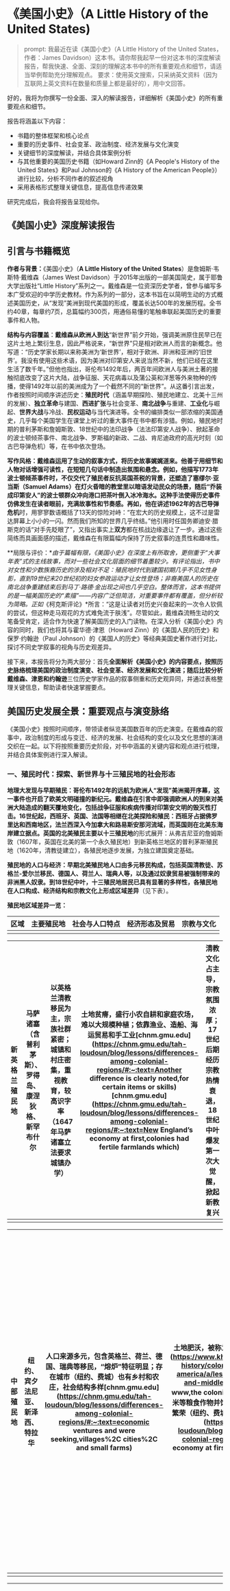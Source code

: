 

# 《美国小史》（A Little History of the United States)

> prompt: 我最近在读《美国小史》（A Little History of the United States，作者：James Davidson）这本书。请你帮我起早一份对这本书的深度解读报告，帮我快速、全面、深刻的理解这本书中的所有重要观点和细节，请适当举例帮助充分理解观点。 要求：使用英文搜索，只采纳英文资料（因为互联网上英文资料在数量和质量上都是最好的），用中文回答。

好的，我将为你撰写一份全面、深入的解读报告，详细解析《美国小史》的所有重要观点和细节。

报告将涵盖以下内容：

-   书籍的整体框架和核心论点
-   重要的历史事件、社会变革、政治制度、经济发展与文化演变
-   关键细节的深度解读，并结合具体案例分析
-   与其他重要的美国历史书籍（如Howard Zinn的《A People's History of the United States》和Paul Johnson的《A History of the American People》）进行比较，分析不同作者的叙述视角
-   采用表格形式整理关键信息，提高信息传递效果

研究完成后，我会将报告呈现给你。

## 《美国小史》深度解读报告

## 引言与书籍概览

**作者与背景：**《美国小史》（**A Little History of the United States**）是詹姆斯·韦斯特·戴维森（James West Davidson）于2015年出版的一部美国简史，属于耶鲁大学出版社“Little History”系列之一。戴维森是一位资深历史学者，曾参与编写多本广受欢迎的中学历史教材。作为系列的一部分，这本书旨在以简明生动的方式概述美国历史，从“发现”美洲到现代美国的形成，覆盖长达500年的发展历程。全书约40章，每章约7页，总篇幅约300页，用通俗易懂的笔触串联起美国历史的重要事件和人物。

**结构与内容覆盖**：**戴维森从欧洲人到达**“新世界”前夕开始，强调美洲原住民早已在这片土地上繁衍生息，因此严格说来，“新世界”只是相对欧洲人而言的新概念。他写道：“历史学家长期以来称美洲为‘新世界’，相对于欧洲、非洲和亚洲的‘旧世界’。我没有使用这些术语，因为美洲对印第安人来说当然不新，他们已经在这里生活了数千年。”但他也指出，哥伦布1492年后，两百年间欧洲人与美洲土著的接触彻底改变了这片大陆，战争征服、天花病毒以及蒲公英和洋葱等外来物种的传播，使得1492年以前的美洲成为了一个截然不同的“新世界”。从这番引言出发，作者按照时间顺序讲述历史：**殖民时代**（涵盖早期探险、殖民地建立、北美十三州的发展）、**独立革命**与建国、**西进扩张**与社会变革、**南北战争**与重建、**工业化**与崛起、**世界大战**与冷战、**民权运动**与当代演进等。全书的编排类似一部浓缩的美国通史，几乎每个美国学生在课堂上听过的重大事件在书中都有涉猎。例如，殖民地时期的普利茅斯和詹姆斯敦、18世纪中的法印战争（法法印第安人战争）、掀起革命的波士顿倾茶事件、南北战争、罗斯福的新政、二战、肯尼迪政府的高光时刻（如古巴导弹危机）等，在书中依次登场。

**写作风格：**戴维森运用了生动的叙事方式，将历史故事娓娓道来。他善于用细节和人物对话增强可读性，在短短几句话中制造出氛围和悬念。例如，他描写1773年波士顿倾茶事件时，不仅交代了殖民者反抗英国茶税的背景，还塑造了塞缪尔·亚当斯（Samuel Adams）在灯火昏暗的教堂里以暗语发动民众的场景，随后“乔装成印第安人”的波士顿群众冲向港口把茶叶倒入冰冷海水。这种手法使得历史事件仿佛发生在读者眼前，充满故事性和节奏感。再如，他在讲述1962年的**古巴导弹危机**时，用寥寥数语概括了13天的惊险对峙：“在宏大的历史规模上，这不过是雷达屏幕上小小的一闪。然而我们所知的世界几乎终结。”他引用时任国务卿迪安·腊斯克的话“对手先眨眼了”，又指出事实上**双方**都在核战边缘退让了一步。通过这些简练而具画面感的描述，戴维森在有限篇幅内保持了历史叙事的连贯性和趣味性。

\*\*局限与评价：\*_由于篇幅有限，《美国小史》在深度上有所取舍，更侧重于“大事年表”式的主线故事，而对一些社会文化层面的细节着墨较少。有评论指出，书中对女性和少数族裔历史的涉及相对不足：殖民地时代到建国初期几乎不见女性身影，直到19世纪末20世纪初的妇女参政运动才让女性登场；非裔美国人的历史在南北战争重建结束后到马丁·路德·金出现之间也几乎空白。整体而言，这本书提供的是一幅美国历史的“素描”——内容广泛但简洁，对重要事件都有覆盖，但分析较为简略。正如_《柯克斯评论》\*所言：“这是让读者对历史兴奋起来的一次令人钦佩的尝试，但这种走马观花的方式难免流于肤浅”。尽管如此，戴维森流畅生动的文笔备受肯定，适合作为快速了解美国历史的入门读物。在深入分析《美国小史》内容的同时，我们也将其与霍华德·津恩（Howard Zinn）的《美国人民的历史》和保罗·约翰逊（Paul Johnson）的《美国人的历史》等经典美国史著作进行对比，探讨不同史学叙事的视角与历史观差异。

接下来，本报告将分为两大部分：首先**全面解析《美国小史》**的内容要点，按照历史脉络梳理美国的政治制度演变、社会变革、经济发展和文化演进；随后**比较分析戴维森、津恩和约翰逊**三位历史学家作品的叙事侧重和历史观异同，并通过表格整理关键信息，帮助读者快速掌握要点。

## 美国历史发展全景：重要观点与演变脉络

《美国小史》按照时间顺序，带领读者纵览美国数百年的历史演变。在戴维森的叙事中，政治制度的形成与变迁、经济的发展、社会结构的变化以及文化思想的演进交织在一起。以下将按照重要历史阶段，对书中涵盖的关键内容和观点进行梳理，并结合具体案例进行深入解读。

### 一、殖民时代：探索、新世界与十三殖民地的社会形态

**地理大发现与早期殖民：**哥伦布1492年的远航为欧洲人“发现”美洲揭开序幕，这一事件也开启了欧美文明碰撞的新纪元。戴维森在引言中即强调欧洲人的到来对美洲大陆造成的翻天覆地变化，包括战争征服和疾病传播对印第安文明的毁灭性打击。16世纪起，西班牙、英国、法国等相继在北美探险和殖民：西班牙占据佛罗里达和西南地区，法兰西深入今加拿大和路易斯安那河流域，而英国则在北美东海岸建立据点。英国的北美殖民主要以**十三殖民地**的形式展开：从弗吉尼亚的詹姆斯敦（1607年，英国在北美的第一个永久殖民地）到新英格兰地区的普利茅斯殖民地（1620年，清教徒建立），各殖民地逐步发展，为独立建国奠定基础。

**殖民地的人口与经济：**早期北美殖民地人口由多元移民构成，包括英国清教徒、苏格兰-爱尔兰移民、德国人、荷兰人、瑞典人等，以及通过奴隶贸易被强制带来的非洲黑人奴隶。到18世纪中叶，十三殖民地居民已具有显著的多样性，各殖民地在人口构成、经济结构和宗教文化上形成**区域差异**（见下表）。

**殖民地区域差异一览：**

| 区域 | 主要殖民地 | 社会与人口特点 | 经济形态及贸易 | 宗教与文化 |
| ---- | ---------- | -------------- | -------------- | ---------- |
|      |            |                |                |            |

| 新英格兰殖民地 | 马萨诸塞（含普利茅斯）、罗得岛、康涅狄格、新罕布什尔 | 以英格兰清教移民为主，宗族社群紧密；城镇和村庄密集，重视教育，较高识字率（1647年马萨诸塞立法要求城镇办学） | 土地贫瘠，盛行小农自耕和家庭农场，难以大规模种植；依靠渔业、造船、海运贸易和手工业[chnm.gmu.edu](https://chnm.gmu.edu/tah-loudoun/blog/lessons/differences-among-colonial-regions/#:~:text=Another difference is clearly noted,for certain items or skills)[chnm.gmu.edu](https://chnm.gmu.edu/tah-loudoun/blog/lessons/differences-among-colonial-regions/#:~:text=New England’s economy at first,colonies had fertile farmlands which) | 清教文化占主导，宗教氛围浓厚；17世纪后期经历宗教热情衰退，18世纪中叶爆发**第一次大觉醒**，掀起新教复兴 |
| -------------- | ---------------------------------------------------- | ------------------------------------------------------------ | ------------------------------------------------------------ | ------------------------------------------------------------ |
|                |                                                      |                                                              |                                                              |                                                              |

| 中部殖民地 | 纽约、宾夕法尼亚、新泽西、特拉华 | 人口来源多元，包含英格兰、荷兰、德国、瑞典等移民，“熔炉”特征明显；存在城市（纽约、费城）也有乡村和农庄，社会结构多样[chnm.gmu.edu](https://chnm.gmu.edu/tah-loudoun/blog/lessons/differences-among-colonial-regions/#:~:text=economic ventures and were seeking,villages%2C cities%2C and small farms) | 土地肥沃，被称为“北美粮仓”[khanacademy.org](https://www.khanacademy.org/humanities/us-history/colonial-america/colonial-north-america/a/lesson-summary-new-england-and-middle-colonies#:~:text=Academy www,the colonies%3A The New)；盛产小麦、玉米等粮食作物并饲养牲畜，同时商贸活跃，港口城市繁荣（纽约、费城成为贸易中心）[chnm.gmu.edu](https://chnm.gmu.edu/tah-loudoun/blog/lessons/differences-among-colonial-regions/#:~:text=New England’s economy at first,colonies had fertile farmlands which) | 信仰自由度较高，不同教派并存（如宾州贵格会、纽约的多宗派）；文化包容多元，印刷业和出版兴起（本杰明·富兰克林在费城创办《宾州公报》） |
| ---------- | -------------------------------- | ------------------------------------------------------------ | ------------------------------------------------------------ | ------------------------------------------------------------ |
|            |                                  |                                                              |                                                              |                                                              |

| 南部殖民地 | 弗吉尼亚、马里兰、卡罗莱纳（南北）、乔治亚 | 社会阶层分化明显：大庄园奴隶主、小农和大量黑人奴隶；城镇稀少，人口分散在乡村种植园，教育和基础设施不足[chnm.gmu.edu](https://chnm.gmu.edu/tah-loudoun/blog/lessons/differences-among-colonial-regions/#:~:text=Another difference is clearly noted,for certain items or skills)[chnm.gmu.edu](https://chnm.gmu.edu/tah-loudoun/blog/lessons/differences-among-colonial-regions/#:~:text=colonies were able to provide,of pride or shared experience%2Fidentity) | 农业种植园经济，占有广袤肥沃土地，种植烟草、水稻、靛蓝，18世纪末兴起棉花；依赖黑奴劳动，大农场几近自给自足，余产品出口欧洲[chnm.gmu.edu](https://chnm.gmu.edu/tah-loudoun/blog/lessons/differences-among-colonial-regions/#:~:text=colonies were able to provide,of pride or shared experience%2Fidentity) | 英国国教（圣公会）为主，但宗教凝聚力弱；社区以庄园为中心而非教会；文化上受英伦上流影响，注重绅士文化和荣誉，但整体文化教育发展滞后 |
| ---------- | ------------------------------------------ | ------------------------------------------------------------ | ------------------------------------------------------------ | ------------------------------------------------------------ |
|            |                                            |                                                              |                                                              |                                                              |

_表：北美十三殖民地区域差异概览_。新英格兰以宗教移民为主，重社区和教育；中部多元开放，农业和商业并重；南部重财富农业和奴隶制，社会分层显著。

从上表可以看出，不同殖民区域的发展路径各异：新英格兰形成了以**宗教公社**和**海洋贸易**为特色的社会；中部殖民地体现出**多元文化**与商农业并举的繁荣；南部则是**种植园奴隶制**主导的经济，并造就了截然不同的社会等级结构。这些区域差异对日后美国的政治走向和社会冲突埋下伏笔——特别是南北之间围绕奴隶制和经济模式的分歧，最终将演变为内战的导火索之一。

**殖民地的政治与自治传统：**虽然十三殖民地名义上受英国统治，但由于地理距离遥远和通讯落后，殖民地逐渐发展出一定程度的自治传统。例如，新英格兰早期实行公社式的市政会议（Town Meeting），弗吉尼亚则成立了**议会式**的弗吉尼亚众议院（1619年），殖民者在地方事务上拥有发言权。18世纪中期，各殖民地都已设立民选立法机构并习惯于自我管理税收、民兵和地方法律。这种自治经验培养了殖民者的政治参与意识和对权利的诉求。此外，殖民地居民共享着**英国法律和政治传统**：使用英语、阅读共同的英国文学、奉行英国普通法，认同公民享有生命、自由、财产等天赋人权（洛克思想）。随着时间推移，殖民地之间的隔阂也在减少——道路开通、邮政系统建立（本杰明·富兰克林曾任北美邮政局长）、殖民地报刊在各地传播，这些都促进了北美殖民地逐渐形成**共同体意识**。1754年，七个殖民地曾在阿尔巴尼代表大会上讨论殖民地联盟方案（富兰克林提出“合则存，分则亡”漫画

），虽未获英政府批准，但表明了北美地方自主的倾向。

**宗教与文化演变：**殖民地时期的文化以欧洲传统为基础，又逐步孕育出美洲特色。17世纪的新英格兰清教伦理塑造了刻苦勤勉、注重教育的文化氛围，被视为“山巅之城”的道德使命感鼓舞着移民社会。然而，到了18世纪前期，宗教热情有所衰退，理性主义的**启蒙思想**传播开来

。对此反弹的是1730-1740年代席卷北美的**第一次大觉醒**（The First Great Awakening）。这一宗教复兴运动由乔纳森·爱德华兹、乔治·怀特菲尔德等新教传道人引领，他们在北美各地巡回布道，呼唤人们皈依和重生，唤起了大众宗教热情。成千上万的殖民地民众集会聆听布道，许多人深受触动而归信。大觉醒的影响深远：一方面，它打破了殖民地中**正统教会**对宗教生活的垄断地位，新教各派如浸信会、循道宗等蓬勃发展，推动了宗教多元和更广泛的宗教参与；另一方面，它强调个人与上帝直接沟通、人人平等地寻求救赎的观念，某种程度上**民主化**了殖民地社会的宗教生活。这种宗教上的个人主义和平等意识，也为后来殖民者质疑世俗权威（包括英国王权）提供了思想土壤。许多历史学家认为，大觉醒在文化上促进了北美殖民地的认同感，为独立革命时期争取政治权利的思潮做了一定铺垫。

总的来说，殖民时代为美国奠定了**多元移民社会**和**地方自治传统**的基础。戴维森在《美国小史》中，通过讲述清教徒登陆、威廉·宾恩创建宾夕法尼亚的故事，以及奴隶贩运和印第安人冲突等案例，让读者了解这段时期社会结构的形成和矛盾的累积。在作者笔下，我们看到一方面北美殖民地在地理上、文化上日益趋同，孕育自由与自治；另一方面，不同人群和区域的差异也在扩大（如奴隶制的南方与自由劳工的北方），暗流涌动。正是在这样的背景下，十三殖民地在18世纪下半叶面对宗主国英国的新政策时，逐渐走向联合抗争。

### 二、独立革命与建国：从殖民反抗到立宪体制的确立

**英殖民统治的危机：**七年战争（北美部分称法印战争，1754-1763年）后，英国为了弥补战争债务并加强对殖民地的掌控，推行了一系列新政策，如《印花税法》（1765年）和《茶税法》（1773年）等，向殖民地直接征税，引发殖民者强烈不满。殖民地认为自身没有议会代表，“无代表不纳税”的口号不胫而走。这场英殖民政府与北美殖民地居民之间的矛盾，逐步演变为抵制与镇压的恶性循环。《美国小史》中生动再现了波士顿民众抗税的故事：1773年，当英国东印度公司的运茶船抵达波士顿港，激进的爱国者组织“自由之子”早已策划行动。塞缪尔·亚当斯在波士顿老南教堂点燃众人情绪，话音刚落，一群波士顿人伪装成莫霍克族印第安人冲向港口，将大批茶叶倾倒海中（即**波士顿倾茶事件**）。戴维森通过这个标志性事件揭示了殖民者反抗的决心，也指出这一事件背后的深层忧虑：殖民者担心一旦接受小小的茶税，日后将无法阻挡英国议会课征更繁重的赋税。波士顿倾茶激怒英国议会，随之而来的**强制法案**（1774年，关闭港口等惩罚措施）进一步加深了对立。

**独立战争与建国：**1775年，列克星敦和康科德的枪声打响北美独立战争的序幕。戴维森概述了大陆军在乔治·华盛顿领导下经历的艰难征程，以及法国援助下约克镇胜利的关键转折。1776年7月4日，《独立宣言》发表，托马斯·杰斐逊起草的这份文献阐明了天赋人权和平等理念，宣布殖民地成为独立的合众国。在描述建国历程时，《美国小史》强调了几项**奠基性的制度与妥协**：

-   **邦联条款和宪法制定：**独立后最初的**《邦联条例》**（Articles of Confederation, 1781年生效）由于中央政府软弱无权，难以应对战争债务、贸易冲突和内部叛乱（如1786年的谢司起义）。因此，各州代表于1787年召开制宪会议，制定了新的**联邦宪法**。戴维森会提到制宪会议上联邦党人与反联邦党人的辩论，以及妥协产物：两院制（参议院各州平等、众议院按人口）、三权分立、联邦与州权力划分等。尤其重要的是，南北就**奴隶人口计入代表名额**达成“三五妥协”（每5名奴隶算作3人用于人口计数）和关于奴隶贸易20年后再议等，这些都为新国家埋下隐患。**1789年宪法**正式生效，华盛顿当选首任总统，新生美国确立了共和立宪体制和代议民主机制。
    
-   **权利法案：**为缓和各方对中央权力的疑虑，宪法于1791年增补**前十条修正案**即《权利法案》，保障言论、宗教、陪审团审判等基本自由权利。这体现了革命理念在法律上的落实，也成为美国政治文化的重要基石。
    

**早期共和国的发展：**戴维森的叙事继续跟踪华盛顿、亚当斯、杰斐逊、麦迪逊等**开国元勋**执政时期的要点。例如：

-   **党派的兴起：**尽管华盛顿告诫要避免党争，但在财政部长亚历山大·汉密尔顿和国务卿托马斯·杰斐逊的政策分歧下，美国很快形成了联邦党（倾向强中央、商业精英利益）和民主共和党（主张分权、农民利益）两大派别。这是美国**两党制**的起源，也反映出不同地区经济基础（商贸新英格兰 vs. 农业南方）导致的政治立场分野。
    
-   **领土扩张与印第安政策：**1803年**路易斯安那购地**将国土扩展至密西西比河以西广阔区域，杰斐逊派遣刘易斯和克拉克远征队考察西北。同时，联邦政府对原住民逐步采取强硬的迁移政策，在19世纪多个条约和战争中迫使印第安部族让出土地。戴维森或许会提到诸如切罗基人的悲惨“血泪之路”（1830年代印第安迁移）等事件，以说明美国扩张伴随着对土著的深重影响。
    
-   \*\*1812年战争：\*\*再次与英国交战虽无明显胜负，却激发了美国民族主义，塑造了如白宫、星条旗、安德鲁·杰克逊将军等民族记忆。战后进入“善感的年代”，党争一时淡化，但很快新的矛盾出现。
    

\*\*社会与思想的变革：\*\*19世纪前半叶，美国社会经历了一系列动态变化，这在《美国小史》中也有所反映：

-   \*\*市场革命：\*\*交通基础设施（运河、公路、铁路）的改善和工业的起步，促成“市场革命”。北方新兴工厂（如纺织业）和商业城市兴起，西部农业加强与市场联结，经济模式正由自给自足转向商品化生产。这预示着美国从独立时的农业共和国向工业化国家迈进。
    
-   \*\*民主化进程：**随着西部平民的政治力量上升，选举权扩大到几乎所有白人男性（财产资格逐渐取消），安德鲁·杰克逊的1828年当选象征着**“平民政治”\*\*时代来临。戴维森可能会讲述杰克逊如何代表拓 frontier 平民利益，与精英对抗（如废除第二银行），开启美国政治中的大众民主浪潮。但也会指出此时民主的局限——女性、非白人仍被排除在参政权之外。
    
-   **改革运动：**19世纪上半叶出现了各种**社会改革**浪潮，如废奴主义（反对奴隶制的运动兴起，1830年代威廉·劳埃德·加里森等出版《解放者》，呼吁立即废奴）、妇女权利（1848年塞尼卡瀑布大会发表《妇女权利宣言》，拉开女性争取平等权利的序幕）、禁酒运动、教育改革（霍勒斯·曼推动普及公立教育）以及第二次大觉醒（1800-1840s新一轮宗教复兴，促进了诸多社会改革观念）。这些运动体现出美国社会内部要求完善民主和道德提升的努力，也与当时的新教复兴和启蒙理想相结合。
    

以上这些都为下一个阶段——北部自由劳工与南部蓄奴种植园之间的**尖锐对立**埋下伏笔。戴维森在讲述独立至内战前的时期（亦称“建国后的**建国时代**”和“**繁荣与危机并存的前南北战争时代**”）时，既描绘了美国在制度和版图上的巨大拓展，也提示读者：宪法所未能最终解决的奴隶制问题，随着领土扩张正变得越来越无法回避。

### 三、内部分歧加剧与南北战争：联邦的断裂与重生

\*\*扩张与奴隶制矛盾：\*\*19世纪中叶，随着美国领土扩展到太平洋沿岸（例如1845年兼并德克萨斯、1848年美墨战争获取西南大片土地、1846年获得俄勒冈），新的州该以自由州还是蓄奴州身份加入联邦，成为举国关注的争议焦点。国会多次试图通过妥协维系北南平衡，如1820年密苏里妥协（确定36°30′以北禁止奴隶制）和1850年妥协（加利福尼亚自由州入联、严格的逃奴法等配套），但收效有限。堪萨斯-内布拉斯加法案（1854年）引入的“居民主权”原则导致流血冲突（“流血的堪萨斯”），最高法院在“斯科特诉桑福德案”（1857年）裁定非裔无公民权并认为国会无权禁奴，更令北方舆论愤慨。**废奴运动**在北方从少数激进派的呼声，逐渐成为道义和政治议题。哈里特·比彻·斯托的小说《汤姆叔叔的小屋》（1852年）影响广泛，让许多北方人第一次直观感受到奴隶制的残酷。

\*\*南北战争的爆发：\*\*最终，1860年林肯当选总统成为导火索。林肯所属的新兴共和党反对奴隶制向西部扩张，这让南部各州感到自身生存方式受威胁——南方领袖认为在联邦政治中已丧失话语权，于是在1860-61年间，11个蓄奴州宣布脱离合众国，成立“美利坚邦联”。1861年4月，南部邦联军队进攻萨姆特堡，南北战争正式打响。在《美国小史》中，戴维森会带领读者走过这场美国史上最血腥的冲突，可能重点提及：

-   \*\*战争概况：\*\*早期南方在军事将领才能和防御战略上占优（如李将军在弗吉尼亚战场的胜利），北方则凭借工业和人口优势渐占上风。转折点包括1863年的葛底斯堡战役（北方取得决定性胜利）和西部的维克斯堡战役（北方控制密西西比河）。1865年4月李将军向格兰特将军投降，战争结束。战火导致逾60万军人丧生，南方经济社会遭受重创。
    
-   **解放黑奴：**战争进程中，林肯于1863年元旦颁布《解放奴隶宣言》，宣布叛乱州的奴隶获得自由。这一举措使战争目标从单纯维护联邦，转变为道义上的反奴斗争，也防止了英国等列强支持南方邦联。1865年通过的**第十三修正案**彻底在法律上废除了美国的奴隶制度。
    
-   **内战的深层原因：**戴维森大概会指出，**奴隶制**问题是南北战争不可回避的核心因素。不仅是道德上的对立，更涉及**经济利益**和**政治权力**的争夺。正如PBS历史节目所总结的：“战争的中心问题实际上是奴隶制的经济利益及对这一体系的政治控制”
    
    。南方要求**州权**以维护和扩张奴隶制，北方尤其是共和党坚持联邦原则反对奴隶制进入新领土。林肯的当选表明南方在联邦层面失去影响力，因而选择了分裂。可以说，南北战争是联邦为捍卫自身统一和根本价值（自由平等理念）而经历的一场涅槃，也是工业资本主义北方对农业奴隶制南方的制度性胜利。

**重建时代：**战争结束后，美国迎来了艰难的**重建**（Reconstruction）时期（1865-1877年）。《美国小史》对此阶段的叙述可能较简略，但需要理解其要点：

-   **政治重建：**林肯遇刺后继任的安德鲁·约翰逊总统对南方采取宽松政策，引发共和党激进派不满。国会接管重建，派联邦军队进驻南方，监督解放奴隶的权利保障和南方各州的新政府组建。1865-1870年先后通过**第十三、十四、十五修正案**，从宪法上废奴并赋予非裔公民权和男性选举权。但在实践中，重建也伴随着南方白人的抵制和暴力反弹，如三K党（KKK）的恐怖活动。
    
-   **社会变革：**数百万解放的黑人获得法律自由，但经济上普遍陷入**佃农制**(sharecropping)的桎梏，与过去奴役相去不远。尽管短暂出现了非裔参政（有黑人当选州议员、联邦议员）和公共教育兴起等进步，但南方白人很快通过种种手段（如**黑法典**Black Codes限制黑人权利）来恢复对黑人劳动和人身的控制。
    
-   **重建的终结：**1877年，“**妥协**”导致联邦军撤出南方，重建宣告结束。南方很快进入**“吉姆·克劳”时代**（Jim Crow Era），各州立法实施种族隔离和剥夺黑人选举权。从19世纪末到20世纪中期，南部实行**种族隔离法**，在公共设施、教育、选举等方面对非裔美国人系统性歧视。1896年联邦最高法院在**普莱西诉弗格森案**判决中竟裁定“种族隔离但平等”合法，为种族隔离制度背书。这表明，内战虽废除了奴隶制，但美国要真正实现种族平等，还有漫长斗争在后。
    

戴维森笔下的南北战争与重建，既是对国家统一和民主原则的一次严峻考验，也是社会结构巨变的转折点。战争的胜利使美国保全了联邦，并为工业经济的腾飞扫清道路；但战后重建的半途而废又为种族问题留下深深的伤痕。**林肯**在葛底斯堡演说中曾展望“民有、民治、民享的政府永世长存”，这一理想在此后的美国历程中不断遭遇挑战，并促发新的变革浪潮。

### 四、工业化时代与崛起：经济腾飞、移民潮与社会问题

**工业革命与经济腾飞：**南北战争结束后，美国进入**“镀金时代”**（Gilded Age，大约1870s-1890s）。这一时期，美国从一个农业国迅速转变为世界工业强国。大量技术创新和企业扩张涌现：铁路网横贯大陆（1869年第一条跨洲铁路竣工），钢铁、石油、电力等产业兴起（如卡内基的钢铁帝国、洛克菲勒的标准石油公司）。在1876-1900年间，美国工业产值以惊人速度增长，到19世纪末已超过英国，成为全球领先的工业制造国。**布里塔尼卡百科**指出，美国在19世纪末**钢铁**和**铁制品**的产量已居世界首位，贡献了全球超过四分之一的生铁供给。工业化带来经济繁荣，也造就了一批空前富有的资本家（马克·吐温称之为“镀金时代”的**强盗大亨**，如范德比尔特、摩根等）。

\*\*铁路和西部开发：\*\*政府通过大量赠地补贴铁路建设，铁路成为国家经济动脉，将东部工业城市与西部资源产地连接。西进运动在战后达到高潮，大批定居者迁往西部草原从事农牧业，淘金潮和牛仔文化兴盛，同时美国最终以武力征服了西部最后的印第安部族（如1876年小大角战役、1890年伤膝溪屠杀），在1890年美国人口普查正式宣告“边疆消失”。戴维森可能会提到贯穿19世纪的“**天定命运**”观念——很多美国人相信扩张是上天赋予的使命，这既为领土扩张提供了意识形态正当性，也在史书上留下荣耀与悲剧交织的篇章。

**移民潮与城市化：**工业化需要大量劳动力，19世纪后期迎来了美国历史上的**移民高峰**。来自欧洲南部、东部的新移民（意大利人、犹太人、波兰人等）蜂拥而至，还有不少华人劳工来到西部修筑铁路。1870-1900年间，美国人口从3800万增至7600万，其中很大一部分是新移民。新移民多聚居于城市工业区和居住区，使城市人口剧增。到1900年，芝加哥、纽约等大城市的居民中，近半数为外国出生或子女。城市化也带来**社会问题**：贫民窟、劳资冲突、环境恶化、公共卫生和基础设施压力等。这一时期也滋生了**排外情绪**，如1882年的《排华法案》禁止华工移民，就是种族主义产物。

\*\*劳工运动与社会矛盾：\*\*镀金时代极度的财富不平等和工人困境引发了日益高涨的劳工运动和改革呼声。工厂工人长时间低工资劳动，工作环境危险；童工普遍，工伤事故频发。为改善处境，工人组织了工会，如1869年成立的劳工骑士团、1886年的美国产业工会联合会（AFL）。**罢工运动**此起彼伏：1877年全国铁路大罢工、1886年芝加哥干草市场骚乱、1894年普尔曼罢工等等。这些事件往往遭遇企业主和政府的武力镇压，显示了资本与劳工间尖锐冲突。戴维森的简史可能会简要提及其中具有代表性的事件，以说明工业化不仅带来繁荣，也带来了严重的社会问题亟待解决。

**镀金时代的政治与改革萌芽：**镀金时代的联邦政治一度因腐败和裙带风盛行而声名不佳（如“信用 mobilier”丑闻等）。然而，到了19世纪末，针对大型垄断和不公的**改革思潮**开始出现。1880-90年代，农民为对抗铁路和粮食买办压榨而组织**人民党**（Populist Party），要求银本位和对大企业的管制。联邦政府也开始迈出监管经济的步伐：1887年通过《州际商业法》监管铁路；1890年通过**谢尔曼反托拉斯法**，试图防止垄断。但在19世纪末，这些法律执行力度有限。**进步主义时代**（Progressive Era）在20世纪初到来前，改革的力量已经在积聚。

### 五、进步时代与世界大战：改革、动荡与美国崛起

\*\*进步主义改革：\*\*约1890-1920年被称为“**进步主义时代**”，这一时期社会各界推动多项改革以解决镀金时代遗留的问题。《美国小史》大概会介绍几位进步时代的重要人物和举措：

-   **托拉斯和垄断的遏制：**西奥多·罗斯福（总统1901-1909年）以“托拉斯克星”自居，运用反托拉斯法拆分北方证券铁路托拉斯等大企业，打击垄断以维护竞争。【注：罗斯福政府通过反垄断诉讼拆分了标准石油等。】后来的威廉·塔夫脱和伍德罗·威尔逊政府也延续了这一反托拉斯趋势。1914年又设立**联邦贸易委员会**，加强对不公平商业行为的监管。
    
-   **社会立法：**进步主义者推动**劳工权益**和**社会正义**立法。例如限制童工、强制教育、改善工厂安全（纽约三角工厂大火后促成工厂安全法规）、建立**食品药品监管**（1906年《纯净食品和药物法案》）。同时，城市改革家打击地方政治机器腐败，倡导市政公用事业公有化等。
    
-   \*\*宪法修正：\*\*这一时期通过的几项重要修正案体现改革成果：第16条修正案（1913年，联邦所得税，为社会财政改革铺路）、第17条（1913年，直接选举联邦参议员，加强民主）、第18条（1919年，禁酒令，回应禁酒运动道德诉求）、第19条（1920年，妇女投票权，标志女性参政权的胜利）。戴维森书中可能会特别强调第19条修正案，通过这场长达数十年的妇女参政运动，让美国女性获得了选举权，这是社会平等进程的重要里程碑。
    

**美西战争与国际地位转变：**1898年，美国与西班牙爆发战争，夺取了菲律宾、关岛和波多黎各，并使古巴脱离西班牙控制。这场短暂的**美西战争**标志着美国首次成为海外殖民帝国，也昭示其崛起为世界强国。戴维森或将提及“向外转折”的背景，如弗雷德里克·特纳在1893年宣称美国“边疆的消失”后，需要向海外寻求新的扩张空间，海权论鼓吹美国扩充海军等等。美西战争后的门罗主义扩展（“罗斯福推论”）、在拉美的干预（巴拿马运河的修建、拉美“后院”政策）和在东亚的门户开放政策，都预示着20世纪的美国不再孤立于西半球，而是在全球发挥更积极（有时强硬）的影响。

\*\*第一次世界大战：\*\*1914年爆发的第一次世界大战初期，美国保持中立。到1917年，由于德国无限制潜艇战和齐默曼电报事件等，美国舆论转向参战。当年4月威尔逊总统领导美国投入协约国一方作战。美国远征军在战争后期（1918年）发挥了关键作用，加速同盟国的崩溃。1918年大战结束后，威尔逊在巴黎和会上主张“十四点原则”和建立国际联盟，展现出理想主义的外交观。但美国国会拒绝加入国际联盟，使美国在战后又退回一定程度的孤立状态。**一战对美国的影响**包括：军工生产刺激了经济，奠定了美国金融中心地位（美国从债务国变成债权国），同时战争促进了女性（护士、工厂工人）和非裔（“大迁徙”——南部黑人涌向北方工业城市）的社会地位转变。戴维森可能会提到，虽然美国在凡尔赛和会上未能全盘实现威尔逊的理想，但一战确立了美国在国际体系中的重大地位，成为“世界银行家”和工业强国。

\*\*战间期的繁荣与危机：\*\*1920年代，美国迎来短暂繁荣和社会文化的剧烈变化：

-   **经济繁荣与泡沫：**一战后的共和党执政（哈定、柯立芝）推行亲商业政策，减税降 regulation，鼓励商业扩张。新技术（汽车、广播、家电）的推广和消费信贷的兴起，推动“咆哮的二十年代”经济飞速增长。股票市场更在投机风潮下屡创新高。然而经济结构中隐藏隐患：农业萧条、贫富差距扩大、投机泡沫膨胀。1929年股市崩盘，随之而来的银行倒闭和工业产出急剧下滑，标志着**大萧条**的开始。
    
-   **社会与文化动荡：**“摩登时代”的到来冲击传统价值：城市年轻人享受爵士乐和新兴娱乐，女性“弗拉apper”时尚和独立生活方式崭露头角。纽约的**哈莱姆文艺复兴**见证非裔美国人在文学、音乐（爵士）等领域的创造力迸发，对美国文化产生深远影响。但同时乡村和保守势力对城市世俗化感到不安，表现为1920-1933年的**禁酒令**（试图透过法律强制道德）以及3K党在20年代的复燃（排外和种族主义高涨）。移民法也在1924年收紧（设定配额偏向北欧移民），反映出本土主义抬头。
    

戴维森在这一部分可能通过一些生动故事反映时代特点，例如**查尔斯顿舞和爵士音乐**如何风靡年轻一代、**斯科普斯“猴子审判”**（1925年关于进化论教学的诉讼）折射现代科学与宗教保守的冲突、**萨科与万泽蒂案件**体现移民在红色恐慌中的遭遇等等。这些案例凸显了一个快速变化的美国：技术进步与观念冲撞并存。

**大萧条与新政：**1929年的股灾触发了**世界性经济危机**。到1933年，美国失业率接近25%，银行体系崩溃，大量民众陷入赤贫。面对前所未有的危机，富兰克林·D·罗斯福于1933年就任总统，推出一系列“**新政**”举措：

-   **经济干预和复苏：**罗斯福政府实行凯恩斯式的积极干预经济，如银行假日稳定金融体系、通过《玻璃-斯蒂格尔法》强化银行监管、成立联邦存款保险公司（FDIC）。为救济失业，设立了**就业项目**（如土木工程署CWA、工务局PWA、田纳西河流域管理局TVA），大量基础设施建设既提供了就业也改善了国家资产。农业方面通过农业调节法（AAA）限制产量提高农产品价格。工业方面由全国工业复兴法（NIRA）试图通过行业协作稳定物价和工资。
    
-   **社会保障和劳工权利：**新政第二阶段（“第二次新政”，1935年起）更加注重长期改革。1935年通过**社会保障法**，建立养老金、失业保险等社会安全网，是美国历史上第一次联邦层面社会福利制度。**华格纳法**（1935）确认工人集体谈判权，刺激产业工会运动壮大。可以说，新政初步建立了美国的**福利国家**框架，赋予联邦政府更大责任来保障公民福祉和调节经济。
    

戴维森在书中或许没有篇幅详述每项新政，但会强调罗斯福新政对美国政治经济结构的重大转型：它不仅帮助美国走出大萧条，也**永久改变了政府与市场、政府与公民的关系**，联邦政府职能从“守夜人”扩展到经济和社会领域。这在同时代保守派看来是“社会工程”式的过度干预（如保罗·约翰逊就批评新政为“多管闲事的激进举措”），但在许多历史学家眼中，新政拯救了美国民主资本主义，使国家没有陷入极端主义，是美国制度自我调适的成功范例。

\*\*第二次世界大战：\*\*1939年二战爆发，起初美国仍坚持中立，但在罗斯福领导下给予盟国大量援助（租借法案等）。1941年12月日本偷袭珍珠港，促使美国正式参战，与轴心国展开全球战争。戴维森将带领读者经历几大关键阶段：

-   **战争中的美国社会：**全国总动员使失业一扫而空，工厂开足马力生产军需物资，经济彻底走出萧条。**女性**大批进入工厂（“铆钉工罗茜”成为象征）填补男性空缺；**非裔**通过参加军队和战争工业，地位有所提升，但军中种族隔离仍存，战时也爆发过一些种族骚乱。政府在战时强化对经济的管控（如价格管制、配给制）并进行强有力的宣传鼓动。然而，也发生了比如**日裔美国人集中营**（120,000日裔被强制迁入营地）的悲剧，反映出战争恐慌下公民自由的牺牲。
    
-   \*\*对德对日战场：\*\*欧洲战场上，美军于1944年诺曼底登陆开辟第二战线，1945年推进到德国本土，与苏军一起迫使纳粹投降。太平洋战场，美军经历中途岛等海战扭转劣势，一步步逼近日本本土。1945年8月，美国在广岛长崎投下两枚原子弹，导致日本投降。二战胜利使美国和苏联成为两大超级强国，美国本土未遭战火破坏，经济一枝独秀，掌握核武器，迎来了空前强盛的“**美国世纪**”。
    

戴维森笔下的二战高光时刻可能包括：珍珠港事变激发的爱国热情、盟军在诺曼底浴血奋战的壮阔场景、**曼哈顿计划**研制原子弹的机密故事等。这些事件不仅描述了战争的进程，也塑造了战后世界格局。

### 六、冷战时代：超级大国对峙与社会变革并进

**冷战的开始：**二战结束后，美国与昔日盟友苏联之间由于意识形态和地缘利益冲突而迅速陷入对峙，开启了长达数十年的**冷战**时期。《美国小史》将概括这一宏大背景下美国政治外交和国内社会的演变。

-   **遏制战略与冲突：**杜鲁门总统奉行“遏制”战略，试图阻止共产主义扩张。1947年的杜鲁门主义宣示美国支援“被共产主义武装侵略”国家，标志着干预全球的承诺。随之而来的马歇尔计划帮助欧洲复兴，1949年美国牵头组建北约。同年苏联爆炸原子弹、中国共产党建立政权，使美国感到威胁升级。1950年-1953年的**朝鲜战争**是冷战首次热战冲突，美国领导的联合国军在朝鲜半岛与中朝军队激战，最终恢复停战线，体现遏制政策的代价和决心。冷战期间，美国还卷入了**越南战争**（后文详述），并在全球与苏联进行代理人战争或干预（如拉美、中东的政变与战争）。
    
-   **核武竞赛与外交危机：**冷战有几个高风险时刻，其中**古巴导弹危机**（1962年）是最著名的。戴维森在书中特别生动地描述了这场对峙如何让世界处于核战边缘，并讲述肯尼迪与赫鲁晓夫最终都选择退让一步避免灾难。这种以“互相确保毁灭”为背景的核平衡，主导了50-60年代美苏关系。1970年代尼克松政府则抓住中苏裂痕实行缓和政策，与苏联签署限制核武的协定（SALT I），并访华开启中美关系正常化。
    

**战后经济繁荣与社会变迁：**1950-60年代，美国国内经历了一段**繁荣与变革并存**的时期：

-   **战后繁荣与中产阶级：**二战后美国经济快速增长，出现庞大的中产阶级。老兵回国和家庭重建带来“婴儿潮”，联邦政府政策（如G.I.法案提供退伍军人教育贷款、住房贷款）帮助大量家庭购房、上大学。高速公路系统建设、郊区化扩张，使典型的**郊区中产生活**（郊区住宅、汽车、电视电器环绕的舒适生活）成为50年代美国梦的象征。消费社会形成，电视广告、百货公司蓬勃发展。这个时期美国家庭收入和生活水平大幅提升，被称为“**黄金年代**”。
    
-   **冷战冲击下的政治氛围：**繁荣背后，也有焦虑。冷战对抗催生了**麦卡锡主义**：以反共名义，美国国内爆发对共产主义嫌疑分子的调查和迫害（1947-1954年达到高潮），许多知识分子、演艺界人士受到牵连。戴维森可能提到参议员麦卡锡如何制造“红色恐慌”，以及最终被社会舆论唾弃的故事，以反映民主在恐惧面前受到的挑战和自我纠偏。
    
-   **民权运动崛起：**在南北战争结束一个世纪后，非裔美国人的平等权利斗争终于迎来高潮。从1940年代末开始，二战中服役的黑人和北方支持者对南部种族隔离提出挑战。1954年，最高法院**布朗诉教育委员会案**推翻了“隔离但平等”，裁定公立学校种族隔离违宪。然而南方阻力巨大，1957年小石城事件需要联邦军护送黑人学生入学。转折点在于**非暴力抗议运动**兴起：1955年罗莎·帕克斯在阿拉巴马拒绝让座引发蒙哥马利公交抵制，马丁·路德·金崛起为领袖。接下来，1960年格林斯伯勒午餐柜台静坐、1961年自由乘车运动、1963年华盛顿大游行等，使民权诉求成为全国焦点。
    
-   **立法胜利：**约翰逊总统在肯尼迪遇刺后继任，大力推动民权立法。国会通过了划时代的**《1964年民权法案》**，禁止在公共场所和就业中的种族、宗教、民族歧视；接着通过\*\*《1965年投票权法》**，废除了选民读写测试等阻碍，保障南方黑人投票权**
    
    **。随后1968年又通过《公平住房法》，禁止住房销售和出租中的歧视。这些法律在名义上终结了**吉姆·克劳法\*\*时代，平息了自重建失败以来制度化的种族不平等。
-   **民权运动的高潮与余波：**1965年后，民权运动内部出现新的趋势，一些年轻激进派如“黑豹党”主张更强硬的“黑人权力”（Black Power）。1968年马丁·路德·金遇刺引发全国骚乱，在悲剧中民权时代告一段落。虽然法制上取得重大成果，但事实上非裔在经济社会领域的平等还有很长的路要走。这场运动也启发了**其它群体的权利斗争**：1960-70年代，妇女解放运动、拉美裔权利运动、美洲原住民运动、同性恋权利运动相继兴起，要求公平和尊重。
    

**越南战争与社会动荡：**冷战的另一大考验是**越战**。美国于1964年通过东京湾决议介入南越，与北越和越共作战。战争旷日持久、伤亡惨重且没有胜利希望，国内反战情绪日益高涨。1960年代后期，**反越战运动**成为青年和知识界的主题，大规模示威此起彼伏。嬉皮士为代表的**反文化运动**崛起，提倡和平、爱与反权威，摇滚乐和嬉皮风潮改变了年轻一代的文化面貌。1968年堪称动荡的顶点：春节攻势让越战乐观论破灭、美国社会发生骚乱、民权领袖和总统候选人相继被刺杀，同年尼克松当选总统，承诺“体面结束”越战。1973年美军最终撤出越南，1975年西贡陷落，这场战争以美国的失败告终，对美国人自信心造成重大打击。戴维森的书可能以**一两段**文字概括越战的迷茫和创伤，以及它如何撕裂了美国社会，让60年代的乐观转为70年代的怀疑。

**70年代的危机与调整：**1970年代对美国来说是艰难的转型期。尼克松政府在外交上取得中美和解、从越战抽身等成果，但却因**水门事件**（1972-1974）爆发丑闻，总统被迫辞职，重挫公众对政府的信任。经济上，1973年石油危机导致能源短缺，通货膨胀和经济停滞并存（“滞胀”）打破了二战后繁荣。福特和卡特两任总统任内都面临经济困局和国际信心下降的问题。1979年的伊朗人质危机更凸显美国外交威望受挑战。虽然戴维森在简史中可能不会细致展开这些事件，但应会提到70年代美国的困顿心态，以及社会思潮从激进回摆：保守主义开始聚拢能量（如宗教右派崛起、要求恢复传统价值），为80年代的政治转向做准备。

### 七、当代（1980年代以来）：保守复兴、冷战落幕与多极挑战

\*\*里根时代的保守主义复兴：\*\*1980年，罗纳德·里根以保守主义纲领当选总统，标志美国政治光谱向右转。里根政府（1981-1989）的主要特征包括：

-   **经济政策：**推行“供给侧经济学”，通过**大规模减税**（特别是对富人和企业）和放松监管，期望刺激投资和经济增长。这一策略被称为“里根经济学”或“涓滴经济学”。里根也增加国防开支，大力发展军事，结果联邦财政出现高赤字。经济上，1980年代中期美国通胀得到控制，经济恢复增长，但财富分配两极化加剧，传统制造业工人有的失业（受自动化和对外竞争影响）。
    
-   **冷战终局：**里根最初对苏联采取强硬立场（称之为“邪恶帝国”），推动星球大战计划（导弹防御）。但在戈尔巴乔夫上台后，美苏关系缓和，双方签署中程导弹条约（1987年）。1989-1991年东欧剧变和苏联解体，冷战结束。美国成为唯一超级大国。戴维森会强调**冷战以美国胜利告终**，并可能指出美国长期奉行的遏制政策以及经济实力最终压倒了苏联。
    
-   \*\*社会与文化：\*\*80年代的美国社会在保守浪潮下强调传统家庭价值，抵制吸毒犯罪（“对毒品宣战”）。同时，新技术蓬勃（个人电脑兴起）、大众文化全球传播（好莱坞电影、流行音乐走向世界）。艾滋病危机在80年代爆发，对公共健康和社会观念带来冲击，也引发对同性群体的关注和歧视的讨论。戴维森可能不会详细讲这些，但提及美国在80年代的国内氛围：爱国心回升（1984年奥运会上表现、1986年庆祝自由女神像百年等），以及城市犯罪和贫困问题仍存在。
    

\*\*后冷战时代的机遇与挑战：\*\*冷战结束后，美国在90年代经历了一段相对和平繁荣，但也面临新挑战：

-   \*\*海湾战争与单极时刻：\*\*1990-91年海湾战争，美国领导多国部队击退伊拉克入侵科威特，展现出冷战后美军的主导地位和全球警察角色。这是戴维森可能提到的战例，说明美国已无对手，可以牵头解决国际危机。
    
-   **克林顿年代经济与科技繁荣：**比尔·克林顿总统（1993-2001）执政时期，冷战红利和信息技术革命带动美国经济在90年代长达几年的高增长和低失业。互联网从科研网络变为大众平台，.com浪潮改变商业模式。1990年代末美国甚至出现财政盈余。在国际上，克林顿政府倡导**全球化**（推动自由贸易协议NAFTA、支持中国进入WTO），同时在人权和维和上干预（如科索沃冲突）。然而，国内政治两极化开始显现：克林顿在第二任期遭遇“拉链门”丑闻并被众议院弹劾（虽参院未定罪），共和党与民主党在意识形态和道德议题上的对立加深。
    
-   \*\*社会文化发展：\*\*90年代美国社会多元文化进一步发展，非洲裔、拉美裔在政治经济中的存在感提高（科林·鲍威尔等人在高位任职）。流行文化继续输出全球，科技巨头崛起改变生活。种族关系方面，有1992年洛杉矶骚乱等事件提示仍存问题，但也有包容进步的趋势。
    

\*\*21世纪的新挑战：\*\*戴维森的《美国小史》出版于2015年，应该涵盖了2000年代的重大事件：

-   **9·11袭击与反恐战争：**2001年9月11日，基地组织发动恐怖袭击摧毁世贸中心，震惊世界。小布什总统宣布“反恐战争”，美国于2001年底入侵阿富汗推翻塔利班（其庇护了基地组织头目本·拉登）；2003年又不顾争议入侵伊拉克，推翻萨达姆政权。然而伊拉克战争陷入长期动乱，美国付出巨大代价且国际声望受损。戴维森会提到**奥萨马·本·拉登**的恐怖行径和美国的军事回应，表明21世纪初美国安全政策和外交重点转向打击恐怖主义。反恐也带来国内政策变化，如《爱国者法案》扩大政府监听执法权限，引发对公民自由的担忧。
    
-   \*\*金融危机与经济动荡：\*\*2007-2008年，美国发生次贷金融危机，房市崩盘与金融机构倒闭导致全球经济衰退。联邦政府采取紧急救市措施，但随后陷入长期复苏过程。这场危机对普通美国人的影响深远，许多人失业、房屋被法拍，社会对华尔街贪婪和监管不力非常不满，孕育了占领华尔街等抗议运动。
    
-   **政治与社会新局势：**2008年，美国选出**首位非裔总统**巴拉克·奥巴马
    
    。这一历史性时刻象征美国种族关系的重大进展——从两百多年前黑人被贩为奴隶，到21世纪一位非裔登上总统之位，体现了漫长民权斗争的成果。然而，奥巴马执政期间也面临强烈的政治阻力和社会撕裂。保守派草根“茶党运动”兴起，国会党争激烈。种族问题亦未彻底消解，执法不公引发的骚乱和“黑人的命也是命”运动昭示结构性种族矛盾仍存。在戴维森的书的结尾，他强调历史是不断发展的，呼吁年轻一代去书写未来历史。实际上，美国历史并未终结，新世纪的新问题（如日益悬殊的贫富差距、气候变化挑战、政治极化等）正在展开新的篇章。

**小结：**戴维森通过《美国小史》为读者勾勒了从殖民地到21世纪初的美国历史全貌。在他的叙述中，可以看到美国社会如何从欧洲延伸出的殖民地，逐步走向独立、统一，并在复杂的矛盾中不断调整，最终成长为世界强国的历程。这其中既有政治制度上的创造（联邦宪政的成功实践）、也有社会经济的巨大变迁（农业国到工业国，再到信息时代），还有文化理念的传承与更新（自由民主理念的发展、平等意识的扩展）。戴维森以轻快流畅的笔调串联起重大事件，使读者既能掌握时间线，又能通过一个个故事感受历史的温度。不过，如前所述，由于篇幅所限，《美国小史》对许多问题无法展开深度分析，而是提供了一种**主流叙事**的鸟瞰图。这种简明的主流叙事，与其他一些不同取向的美国史作品相比，有何异同？下面我们将通过比较戴维森的《美国小史》、霍华德·津恩的《美国人民的历史》和保罗·约翰逊的《美国人的历史》，来分析不同历史学家眼中美国历史的多种面貌。

## 不同史观的对比：戴维森、津恩与约翰逊

在历史著作中，作者的**立场视角**和**叙事选择**对内容取舍和诠释有深刻影响。詹姆斯·戴维森的《美国小史》、霍华德·津恩的《美国人民的历史》（A People's History of the United States）和保罗·约翰逊的《美国人的历史》（A History of the American People）堪称三种截然不同的美国史叙事范例。它们分别代表了**主流简史**、**底层视角**和**保守视角**三种取向。通过比较，可以更好地理解《美国小史》的特点和局限。下表概括了三部作品在叙事视角、内容侧重和历史观上的差异：

| 比较维度 | **詹姆斯·戴维森**<br>《美国小史》 (2015) | **霍华德·津恩**<br>《美国人民的历史》 (1980) | **保罗·约翰逊**<br>《美国人的历史》 (1997) |
| -------- | ---------------------------------------- | -------------------------------------------- | ------------------------------------------ |
|          |                                          |                                              |                                            |

| **作者立场/视角** | 中间派历史学者，长期从事教材编写，旨在**概括主流共识**的美国史 | 激进左翼历史学家，采用**“自下而上”**的人民视角，聚焦被压迫群体 | 英国保守主义史家，从**精英和保守**立场审视美国史，崇尚资本主义成就 |
| ----------------- | ------------------------------------------------------------ | ------------------------------------------------------------ | ------------------------------------------------------------ |
|                   |                                                              |                                                              |                                                              |

| **叙事特点** | **简明通俗**：篇幅短小（300页），语言生动，按时间线讲述主要事件人物，以故事吸引读者；风格平实客观，分析浅显，**覆盖面宽**而**细节深度有限** | **批判叙事**：详尽篇幅（中译本约700页），线性叙事但强调**底层群众的抗争史**，大量引用原始资料、亲历者声音，揭露官方史观忽视的黑暗；语调富有道德激情，带有鲜明的**社会正义立场** | **宏大叙事**：篇幅巨著（英文本1100页），以**政治、经济精英活动**为主线，贯穿强烈个人评论；笔法流畅磅礴，叙事涵盖广泛，从殖民时代至20世纪末，强调**美国的独特伟大和成功经验** |
| ------------ | ------------------------------------------------------------ | ------------------------------------------------------------ | ------------------------------------------------------------ |
|              |                                                              |                                                              |                                                              |

| **内容侧重** | **“大事记”视角**：独立战争、宪法、领土扩张、内战、两次大战、冷战等**国家层面大事件**构成框架；涉及总统、战争、法律等传统主题较多。对经济和社会运动亦有提及但简略（如劳工运动、妇女运动以几个例子点到）。少数族裔史和妇女史在主线中占比不高（评论指出其对女性和非裔的涉及有限） | **“人民”视角**：从**印第安人遭遇**哥伦布写起，章节围绕不同群体的斗争，如奴隶反抗、劳动者罢工、农民起义、反战与民权运动等。**精英政治事件让位于底层叙事**——例如独立战争在津恩笔下不仅是华盛顿的故事，更是普通士兵和贫农的处境；工业化时代重点讲述工人罢工、移民困境而非铁路大亨的丰功。书中充满对既有权威的质疑和对平民英雄的讴歌 | **“伟人”视角**：突出**领袖人物**和**精英贡献**。约翰逊称他的著作是对“全体美国人”的礼赞，但实际上更倾向歌颂建国元勋、企业家、思想家等塑造历史的人物[m.douban.com](https://m.douban.com/book/subject/4218900/#:~:text=A History of the American,is a labor of love）)。他高度评价美国的资本主义活力，将19世纪末所谓“强盗大亨”的时代视为“伟大文化开花期”；对如富兰克林·罗斯福、肯尼迪等自由派领导人及其政策多持批评态度 |
| ------------ | ------------------------------------------------------------ | ------------------------------------------------------------ | ------------------------------------------------------------ |
|              |                                                              |                                                              |                                                              |

| **历史观与诠释** | **温和进步观**：整体论调正面，认可美国历史作为一个逐渐完善自由民主的过程（如建国的成就、奴隶制的废除、民权立法等被视为进步里程碑）。对负面事件亦有提及但不极端批判，如谈及欧洲殖民对印第安人的灾难、美国参与战争的争议，但语气克制，避免强烈道德谴责。结尾呼吁年轻一代参与创造未来历史，基调乐观积极 | **批判修正观**：认为传统美国史**掩盖了压迫与斗争**的本质，津恩揭示权力精英为维护自身利益而牺牲大众利益的历程。他描绘美国历史为一系列不公正的延续，强烈批判殖民侵略、资本主义剥削和对外战争（如称墨西哥战争是掠夺土地的侵略，越战是帝国主义战争）。历史被视为人民不断抗争、统治者不断让步的过程，每一寸进步（如八小时工作制、民权）都是底层奋斗所获。津恩的历史观饱含道德判断，带有左翼理想主义色彩，鼓励读者站在被剥夺者一边思考。 | **保守英雄观**：约翰逊从保守主义理念出发诠释历史，把美国成功归功于自由企业、个人主义和清教伦理等价值。他对**大政府干预**持怀疑甚至否定态度，例如尖锐地抨击罗斯福新政和约翰逊的“伟大社会”政策为“多余的社会工程”。相反，他赞扬自由市场带来的繁荣，认为美国历史上的缺陷（如镀金时代常被批评的贫富不均、垄断）在他眼中也是活力的象征。他的历史观充满美国例外论的自豪，肯定美国使命和领导世界的正当性，同时对主流自由派历史叙事和激进批评（如对津恩的观点）持强烈反对意见。 |
| ---------------- | ------------------------------------------------------------ | ------------------------------------------------------------ | ------------------------------------------------------------ |
|                  |                                                              |                                                              |                                                              |

| **代表性案例解读** | *（以哥伦布“发现”美洲为例）* 戴维森既承认1492年后美洲原住民的灾难，也认为欧洲人到来使美洲变成了全新世界，强调历史由此进入新阶段。他的文字中平衡了印第安人的视角和“新大陆”概念，没有用过激词汇，但点出殖民带来的巨变 | *（哥伦布抵达美洲）* 津恩开篇直陈哥伦布对印第安人的屠杀与奴役，将其作为侵略和种族灭绝的开端，批判传统史书歌颂航海大发现却掩盖了原住民苦难。他引用拉斯卡萨斯记载的残暴行为，让读者从受害者角度看待“发现”[marxists.org](https://www.marxists.org/chinese/reference-books/howard-zinn/index.htm#:~:text=第一章哥伦布、印第安人和人类的进步 · 第二章划清肤色界限 · 第三章低贱的人，恶劣的生存条件,第四章暴政就是暴政 · 第五章一种革命 · 第六章性别压迫)（通过章节标题如“哥伦布、印第安人和人类的进步”反讽所谓“进步”） | *（哥伦布抵达美洲）* 约翰逊承认欧洲殖民带来的冲突，但总体上将其置于文明扩张的叙事中，可能强调哥伦布航行的勇气和全球联系的开启，而不会详述印第安人惨状。作为英国人写美国史，他或更多着墨于英国清教徒殖民的积极意义，淡化西班牙殖民的暴行，以突出“清教徒立国”的正面形象 |
| ------------------ | ------------------------------------------------------------ | ------------------------------------------------------------ | ------------------------------------------------------------ |
|                    |                                                              |                                                              |                                                              |

| **学术反响与评价** | 《美国小史》因其简洁流畅适合作为入门读物，广受一般读者欢迎。评论称赞作者写作技巧，使繁杂历史变得引人入胜。但在专业上，它仅是对既有史实的总结，缺乏新颖见解。对于已经熟悉美国史的人来说，可能觉得内容浅尝辄止。不过作为快速复习或教育读物价值较高，被评价为“轻松一读，内容平衡”（例如Open Letters书评认为其比系列其他“小史”更出色）。 | 《美国人民的历史》自1980年问世即引发巨大反响，成为美国最畅销的历史著作之一。支持者称其“令人震撼地展示了被主流历史遗漏的人民斗争”；很多教师以其作为替代教材。然而主流历史学者对津恩褒贬不一。有人赞誉它提供了必要的纠偏视角，也有人批评津恩选择性地罗列负面史实、忽视美国进步，带有强烈偏见。保守派更斥之为“反美宣传”“严重失实”。尽管如此，该书在大众中影响深远，被认为“改变了美国人看待自己历史的方式”，其“自下而上”的范式已融入许多新历史作品。 | 约翰逊的《美国人的历史》以非美国人的视角书写美国，被视为对自由派历史的一种挑战。它学识渊博、文笔出色，受到一些读者欢迎（豆瓣评分8.9，说明中文读者对其评价颇高[m.douban.com](https://m.douban.com/book/subject/4218900/#:~:text=豆瓣评分)）。但学术界批评其带有浓厚的政治倾向，选择性论证明显。有史评人指出约翰逊对某些时期（如坚称19世纪末并非“强盗大亨”横行而是文化繁荣）缺乏客观平衡；他对罗斯福、肯尼迪等的贬低和对里根、尼克松的美化也引争议。总体来说，该书代表了一种保守的新右史观，有助于了解保守派如何讲述美国历史，但需与其他史料对照阅读。 |
| ------------------ | ------------------------------------------------------------ | ------------------------------------------------------------ | ------------------------------------------------------------ |
|                    |                                                              |                                                              |                                                              |

_表：戴维森、津恩、约翰逊三部美国史著作的比较。三者分别从主流-综合、底层-批判、精英-保守的角度切入，对同一历史事实有不同诠释。_

**综合来看：**戴维森的《美国小史》以**时间线为骨架**，提供了内容广博但相对中性的美国历史概览，适合打基础。然而，它对于社会底层视角和批判性分析相对薄弱。这正是霍华德·津恩著作所补充的：津恩颠覆传统叙事，把焦点放在原住民、黑人、劳工、女性等“无声的大多数”身上。这种视角揭示了许多被忽略的史实和观点，例如殖民扩张的暴力、劳工运动的艰辛、政府决策背后的利益动机等，让读者看到美国历史的另一面。不过，津恩过度强调阶级和权力压迫，有时对美国民主制度的改良能力评价过低，被批评为**过度偏颇**。与此相对，保罗·约翰逊代表了另一种偏颇，即**过度歌颂**美国传统精英和保守价值，淡化黑暗面。他的书阅读起来信息量大且观点鲜明，但必须注意其中意识形态倾向。例如，他将新政视为失败且有害的干预，与多数主流历史学家认为新政在大萧条中发挥重要作用的看法大相径庭。

对于学习美国历史的人来说，将这三种不同角度结合起来，有助于形成**全面而辩证**的认识。《美国小史》给出基本脉络和事实框架；《美国人民的历史》提醒我们倾听被压迫者的声音，理解进步是如何通过斗争得来；《美国人的历史》则提供了对美国优势和价值的热情辩护，即使不完全同意，也能加深对美国政治文化的理解。历史本身丰富复杂，需要多元视角互相印证、平衡。正如戴维森在书末所言：“过去之所以提出更多问题，是因为未来值得我们付出更多。历史现在是属于你的，由你来书写和生活。”——这一开放性的结语提醒我们，研读历史不仅是接受前人结论，更是在不断提问和比较中汲取养分。

## 结论

詹姆斯·戴维森的《美国小史》以生动简洁的笔触，带领读者走过美国数百年风云变幻，串联起从殖民时期到21世纪的历史脉络。通过本报告的深入解读，我们全面梳理了书中涵盖的**政治制度演进**（如从殖民自治到联邦立宪、内战后的宪法修正、20世纪的立法变革）、**社会变革**（移民潮、城市化、民权运动、女性解放等）、**经济发展**（殖民地经济、工业化崛起、科技革命）和**文化演变**（宗教复兴、思想启蒙、大众文化）的关键脉络。这部书的价值在于提供了一个**清晰的美国历史概要**，兼顾了重要事件和基本趋势，对于入门者把握整体图景非常有用。同时，我们也看到其局限——在有限篇幅内，许多复杂议题无法展开深入分析，一些非主流的视角未获充分体现。

通过与霍华德·津恩、保罗·约翰逊等作者的比较，我们认识到**历史叙事的多样性**：同样的美国历史，可以有完全不同的讲述方式和价值判断。戴维森选择了相对平衡中正的立场，以传统“大事件”为经纬；津恩则站在底层人民立场审视权力结构，充满批判精神；约翰逊从保守视角赞美美国的成就与资本主义动力，对自由主义改革持怀疑态度。这种对比提醒我们，阅读任何历史作品时都要意识到作者的**倾向**，鼓励我们参考多种资料以求接近历史真相。

对于读者和研究者而言，本报告希望不仅提供对《美国小史》的内容消化，还成为一个拓展思考的起点。快速理解这本书，可以借助文中整理的表格和要点回顾美国历史发展的**主线**；而深入研究美国历史，则需要进一步阅读不同立场的著作，考察具体事件的原始资料和学术研究。在学习历史时，既要掌握**清晰的知识框架**，也要保持**批判的思维**，在多元观点中形成自己的见解。

总之，《美国小史》为我们勾勒出美国从殖民地蜕变为现代国家的恢弘画卷。在这个过程中，有自由与民主的光辉，也有冲突与矛盾的阴影。理解这段历史，有助于我们看清今日美国社会的成因和走向。正如书名所示，它是“一部小史”，篇幅有限但内容丰富；而美国历史本身仍在书写之中，值得我们持续关注和探索。



1. [deepsearch-for-A Little History of the United States][https://chatgpt.com/share/67a6a51e-b85c-8007-b194-107847660a7b]

